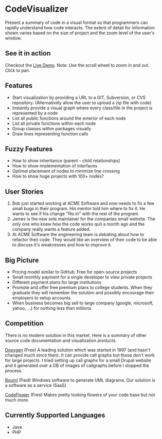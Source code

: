 CodeVisualizer
==============
Present a summary of code in a visual format
so that programmers can rapidly understand how code interacts.
The extent of detail for information shown varies based on the size of project and the zoom level of the user's window.

See it in action
----------------
Checkout the [Live Demo](http://thomashansen.me/CodeVisualizer/). Note: Use the scroll wheel to zoom in and out. Click to pan.
<!---The graph is created using this [JSON data](http://thomashansen.me/CodeVisualizer/data/HyPeerWeb.js) in case you're interested!-->

Features
--------
* Start visualization by providing a URL to a GIT, Subversion, or CVS repository.
(Alternatively allow the user to upload a zip file with code)
* Instantly provide a visual graph where every class/file in the project is represented by a node
* List all public functions around the exterior of each node
* List all private functions within each node
* Group classes within packages visually
* Draw lines representing function calls

Fuzzy Features
--------------
* How to show inheritance (parent - child relationships)
* How to show implementation of interfaces
* Optimal placement of nodes to minimize line crossing
* How to show huge projects with 100+ nodes?

User Stories
------------
1. Bob just started working at ACME Software and now needs to fix a few small bugs in their program.
His mentor told him where to fix it. He wants to see if his change "fits in" with the rest of the program.
2. James is the new sole maintainer for the companies small website.
The only one who knew how the code works quit a month ago and the company really wants a feature added.
3. At ACME Software the engineering team is debating about how to refactor their code. 
They would like an overview of their code to be able to discuss it's weaknesses and how to improve it.

Big Picture
-----------
* Pricing model similar to GitHub. Free for open-source projects
* Small monthly payment for a single developer to view private projects
* Different payment plans for large institutions
* Promote and offer free premium plans to college students.
When they graduate they will remember the solution and possibly encourage their employers to setup accounts
* When business becomes big sell to large company (google, microsoft, yahoo, ...) for nothing less than millions

Competition
-----------
There is no modern solution in this market. Here is a summary of other source code documentation and visualization products.

[Doxygen](http://www.stack.nl/~dimitri/doxygen/) (Free) A leading solution which was started in 1997 (and hasn't changed much since then).
It can provide call graphs but those don't work for large projects.
I tried setting up call graphs for a small Drupal website and it generated over a GB of images of callgraphs before I stopped the process.

[Bouml](http://www.bouml.fr/) (Paid) Windows software to generate UML diagrams. Our solution is a software as a service (SaaS).

[CodeFlower](http://redotheweb.com/CodeFlower/) (Free) Makes pretty looking flowers of your code base but not much more.

Currently Supported Languages
-------------------
* Java
* PHP
